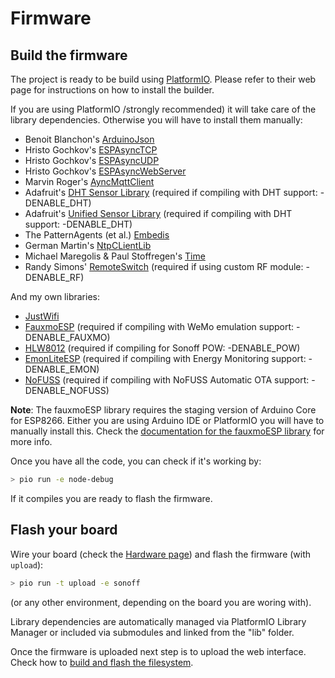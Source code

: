 # Firmware

## Build the firmware

The project is ready to be build using [PlatformIO][1].
Please refer to their web page for instructions on how to install the builder.

If you are using PlatformIO /strongly recommended) it will take care of the library dependencies. Otherwise you will have to install them manually:

* Benoit Blanchon's [ArduinoJson](https://github.com/bblanchon/ArduinoJson)
* Hristo Gochkov's [ESPAsyncTCP](https://github.com/me-no-dev/ESPAsyncTCP)
* Hristo Gochkov's [ESPAsyncUDP](https://github.com/me-no-dev/ESPAsyncUDP)
* Hristo Gochkov's [ESPAsyncWebServer](https://github.com/me-no-dev/ESPAsyncWebServer)
* Marvin Roger's [AyncMqttClient](https://github.com/marvinroger/async-mqtt-client)
* Adafruit's [DHT Sensor Library](https://github.com/adafruit/DHT-sensor-library) (required if compiling with DHT support: -DENABLE_DHT)
* Adafruit's [Unified Sensor Library](https://github.com/adafruit/Adafruit_Sensor) (required if compiling with DHT support: -DENABLE_DHT)
* The PatternAgents (et al.) [Embedis](https://github.com/thingSoC/embedis)
* German Martin's [NtpCLientLib](https://github.com/gmag11/NtpClient)
*  Michael Maregolis & Paul Stoffregen's [Time](https://github.com/PaulStoffregen/Time)
* Randy Simons' [RemoteSwitch](https://github.com/jccprj/RemoteSwitch-arduino-library) (required if using custom RF module: -DENABLE_RF)

And my own libraries:

* [JustWifi](https://bitbucket.org/xoseperez/justwifi.git)
* [FauxmoESP](https://bitbucket.org/xoseperez/fauxmoesp.git) (required if compiling with WeMo emulation support: -DENABLE_FAUXMO)
* [HLW8012](https://bitbucket.org/xoseperez/hlw8012.git) (required if compiling for Sonoff POW: -DENABLE_POW)
* [EmonLiteESP](https://bitbucket.org/xoseperez/emonliteesp.git) (required if compiling with Energy Monitoring support: -DENABLE_EMON)
* [NoFUSS](https://bitbucket.org/xoseperez/nofuss.git) (required if compiling with NoFUSS Automatic OTA support: -DENABLE_NOFUSS)

**Note**: The fauxmoESP library requires the staging version of Arduino Core for ESP8266. Either you are using Arduino IDE or PlatformIO you will have to manually install this. Check the [documentation for the fauxmoESP library](https://bitbucket.org/xoseperez/fauxmoesp) for more info.

Once you have all the code, you can check if it's working by:

```bash
> pio run -e node-debug
```

If it compiles you are ready to flash the firmware.

## Flash your board

Wire your board (check the [Hardware page](Hardware.md)) and flash the firmware (with ```upload```):

```bash
> pio run -t upload -e sonoff
```

(or any other environment, depending on the board you are woring with).

Library dependencies are automatically managed via PlatformIO Library Manager or included via submodules and linked from the "lib" folder.

Once the firmware is uploaded next step is to upload the web interface. Check how to [build and flash the filesystem](Filesystem.md).

[1]: http://www.platformio.org
